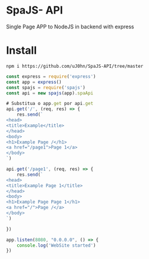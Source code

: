 # SpaJS- API
Single Page APP to NodeJS in backend with express

# Install
`npm i https://github.com/uJ0hn/SpaJS-API/tree/master`

```javascript
const express = require('express')
const app = express()
const spajs = require('spajs')
const api = new spajs(app).spaApi

# Substitua o app.get por api.get
api.get('/', (req, res) => {
	res.send(`
<head>
<title>Example</title>
</head>
<body>
<h1>Example Page /</h1>
<a href="/page1">Page 1</a>
</body>
`)

api.get('/page1', (req, res) => {
	res.send(`
<head>
<title>Example Page 1</title>
</head>
<body>
<h1>Example Page Page 1</h1>
<a href="/">Page /</a>
</body>
`)

})

app.listen(8080, "0.0.0.0", () => {
	console.log('WebSite started')
})
```
